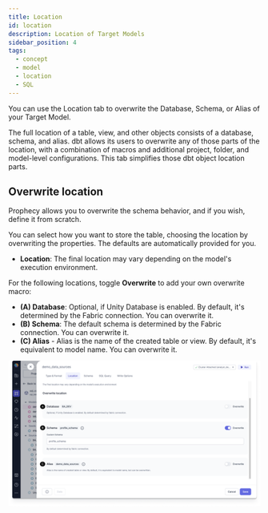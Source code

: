 ```yaml
---
title: Location
id: location
description: Location of Target Models
sidebar_position: 4
tags:
  - concept
  - model
  - location
  - SQL
---
```


You can use the Location tab to overwrite the Database, Schema, or Alias of your Target Model.

The full location of a table, view, and other objects consists of a database, schema, and alias. dbt allows its users to overwrite any of those parts of the location, with a combination of macros and additional project, folder, and model-level configurations. This tab simplifies those dbt object location parts.

## Overwrite location

Prophecy allows you to overwrite the schema behavior, and if you wish, define it from scratch.

You can select how you want to store the table, choosing the location by overwriting the properties. The defaults are automatically provided for you.

- **Location**: The final location may vary depending on the model's execution environment.

For the following locations, toggle **Overwrite** to add your own overwrite macro:

- **(A) Database**: Optional, if Unity Database is enabled. By default, it's determined by the Fabric connection. You can overwrite it.
- **(B) Schema**: The default schema is determined by the Fabric connection. You can overwrite it.
- **(C) Alias** - Alias is the name of the created table or view. By default, it's equivalent to model name. You can overwrite it.

![Location](img/location.png)
